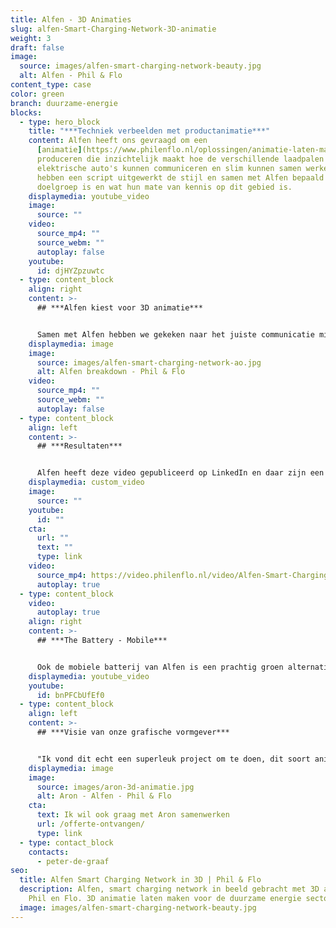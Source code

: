 ```yaml
---
title: Alfen - 3D Animaties
slug: alfen-Smart-Charging-Network-3D-animatie
weight: 3
draft: false
image:
  source: images/alfen-smart-charging-network-beauty.jpg
  alt: Alfen - Phil & Flo
content_type: case
color: green
branch: duurzame-energie
blocks:
  - type: hero_block
    title: "***Techniek verbeelden met productanimatie***"
    content: Alfen heeft ons gevraagd om een
      [animatie](https://www.philenflo.nl/oplossingen/animatie-laten-maken/) te
      produceren die inzichtelijk maakt hoe de verschillende laadpalen voor
      elektrische auto's kunnen communiceren en slim kunnen samen werken. Wij
      hebben een script uitgewerkt de stijl en samen met Alfen bepaald wie de
      doelgroep is en wat hun mate van kennis op dit gebied is.
    displaymedia: youtube_video
    image:
      source: ""
    video:
      source_mp4: ""
      source_webm: ""
      autoplay: false
    youtube:
      id: djHYZpzuwtc
  - type: content_block
    align: right
    content: >-
      ## ***Alfen kiest voor 3D animatie***


      Samen met Alfen hebben we gekeken naar het juiste communicatie middel. We hebben gekozen voor een [3D animatie](https://www.philenflo.nl/3-d-animatie-laten-maken/), dit is een prachtige manier om je eigen wereld tot leven te brengen. Ook de laadpalen van Alfen zijn op deze manier super realistisch. De modellen in deze 3D animatie zijn de populaire EV's van 2020, dit voor extra herkenbaarheid.
    displaymedia: image
    image:
      source: images/alfen-smart-charging-network-ao.jpg
      alt: Alfen breakdown - Phil & Flo
    video:
      source_mp4: ""
      source_webm: ""
      autoplay: false
  - type: content_block
    align: left
    content: >-
      ## ***Resultaten***


      Alfen heeft deze video gepubliceerd op LinkedIn en daar zijn een groot aantal likes op verschenen, ook het aantal views was zeer hoog. Dit zijn natuurlijk resultaten op views, maar de echte impact heeft het salesteam met deze video. De klanten begrijpen beter wat het aanbod is en kiezen daarom sneller voor de laadpaalinfrastructuur van Alfen.
    displaymedia: custom_video
    image:
      source: ""
    youtube:
      id: ""
    cta:
      url: ""
      text: ""
      type: link
    video:
      source_mp4: https://video.philenflo.nl/video/Alfen-Smart-Charging-Network-Philenflo.mp4
      autoplay: true
  - type: content_block
    video:
      autoplay: true
    align: right
    content: >-
      ## ***The Battery - Mobile***


      Ook de mobiele batterij van Alfen is een prachtig groen alternatief voor onder andere de diesel generator. Benieuwd hoe de batterij werkt en welke voordelen deze heeft? Bekijk dan onze 3D animatie en leer meer!
    displaymedia: youtube_video
    youtube:
      id: bnPFCbUfEf0
  - type: content_block
    align: left
    content: >-
      ## ***Visie van onze grafische vormgever***


      "Ik vond dit echt een superleuk project om te doen, dit soort animaties geven mij altijd een goed gevoel. Deze laadpalen zijn ook een belangrijke bijdrage aan de wereld van morgen, zodat iedereen straks makkelijk elektrisch kan gaan rijden." - Aron
    displaymedia: image
    image:
      source: images/aron-3d-animatie.jpg
      alt: Aron - Alfen - Phil & Flo
    cta:
      text: Ik wil ook graag met Aron samenwerken
      url: /offerte-ontvangen/
      type: link
  - type: contact_block
    contacts:
      - peter-de-graaf
seo:
  title: Alfen Smart Charging Network in 3D | Phil & Flo
  description: Alfen, smart charging network in beeld gebracht met 3D animatie van
    Phil en Flo. 3D animatie laten maken voor de duurzame energie sector
  image: images/alfen-smart-charging-network-beauty.jpg
---
```

